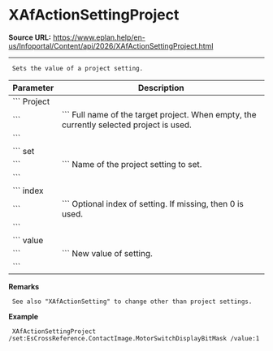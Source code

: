 # XAfActionSettingProject

**Source URL:** https://www.eplan.help/en-us/Infoportal/Content/api/2026/XAfActionSettingProject.html

---

```
 Sets the value of a project setting.

```

| Parameter | Description |
| --- | --- |
| ``` Project
 ``` | ``` Full name of the target project. When empty, the currently selected project is used.
 ``` |
| ``` set
 ``` | ``` Name of the project setting to set.
 ``` |
| ``` index
 ``` | ``` Optional index of setting. If missing, then 0 is used.
 ``` |
| ``` value
 ``` | ``` New value of setting.
 ``` |

**Remarks**

```
 See also "XAfActionSetting" to change other than project settings.

```

**Example**

```
 XAfActionSettingProject /set:EsCrossReference.ContactImage.MotorSwitchDisplayBitMask /value:1

```